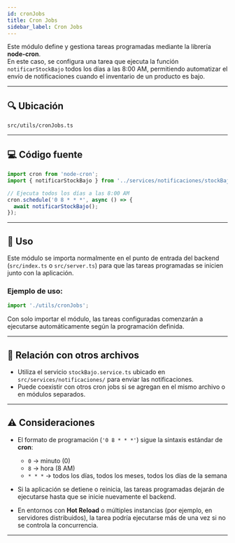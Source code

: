 ```yaml
---
id: cronJobs
title: Cron Jobs
sidebar_label: Cron Jobs
---
```


Este módulo define y gestiona tareas programadas mediante la librería **node-cron**.  
En este caso, se configura una tarea que ejecuta la función `notificarStockBajo` todos los días a las 8:00 AM, permitiendo automatizar el envío de notificaciones cuando el inventario de un producto es bajo.

---

## 🔍 Ubicación

`src/utils/cronJobs.ts`

---

## 💻 Código fuente

```ts
import cron from 'node-cron';
import { notificarStockBajo } from '../services/notificaciones/stockBajo.service';

// Ejecuta todos los días a las 8:00 AM
cron.schedule('0 8 * * *', async () => {
  await notificarStockBajo();
});
````

---

## 🔗 Uso

Este módulo se importa normalmente en el punto de entrada del backend (`src/index.ts` o `src/server.ts`) para que las tareas programadas se inicien junto con la aplicación.

### Ejemplo de uso:

```ts
import './utils/cronJobs';
```

Con solo importar el módulo, las tareas configuradas comenzarán a ejecutarse automáticamente según la programación definida.

---

## 🧩 Relación con otros archivos

* Utiliza el servicio `stockBajo.service.ts` ubicado en `src/services/notificaciones/` para enviar las notificaciones.
* Puede coexistir con otros cron jobs si se agregan en el mismo archivo o en módulos separados.

---

## ⚠️ Consideraciones

* El formato de programación (`'0 8 * * *'`) sigue la sintaxis estándar de **cron**:

  * `0` → minuto (0)
  * `8` → hora (8 AM)
  * `* * *` → todos los días, todos los meses, todos los días de la semana
* Si la aplicación se detiene o reinicia, las tareas programadas dejarán de ejecutarse hasta que se inicie nuevamente el backend.
* En entornos con **Hot Reload** o múltiples instancias (por ejemplo, en servidores distribuidos), la tarea podría ejecutarse más de una vez si no se controla la concurrencia.

---
